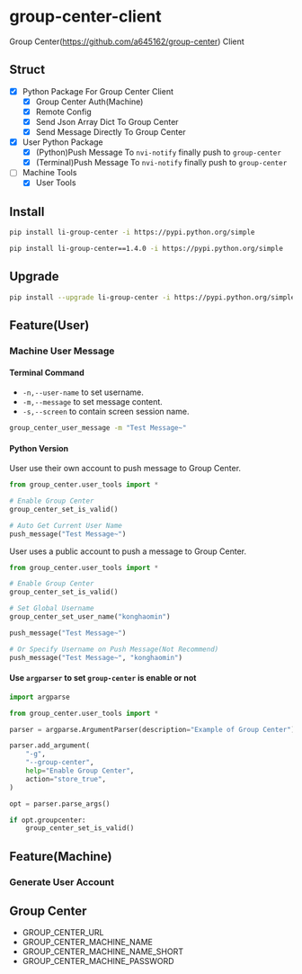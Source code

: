# group-center-client

Group Center(https://github.com/a645162/group-center) Client

## Struct

- [x] Python Package For Group Center Client
    - [x] Group Center Auth(Machine)
    - [x] Remote Config
    - [x] Send Json Array Dict To Group Center
    - [x] Send Message Directly To Group Center
- [x] User Python Package
    - [x] (Python)Push Message To `nvi-notify` finally push to `group-center`
    - [x] (Terminal)Push Message To `nvi-notify` finally push to `group-center`
- [ ] Machine Tools
    - [x] User Tools

## Install

```bash
pip install li-group-center -i https://pypi.python.org/simple
```

```bash
pip install li-group-center==1.4.0 -i https://pypi.python.org/simple
```

## Upgrade

```bash
pip install --upgrade li-group-center -i https://pypi.python.org/simple
```

## Feature(User)

### Machine User Message

#### Terminal Command

- `-n,--user-name` to set username.
- `-m,--message` to set message content.
- `-s,--screen` to contain screen session name.

```bash
group_center_user_message -m "Test Message~"
```

#### Python Version

User use their own account to push message to Group Center.

```python
from group_center.user_tools import *

# Enable Group Center
group_center_set_is_valid()

# Auto Get Current User Name 
push_message("Test Message~")
```

User uses a public account to push a message to Group Center.

```python
from group_center.user_tools import *

# Enable Group Center
group_center_set_is_valid()

# Set Global Username
group_center_set_user_name("konghaomin")

push_message("Test Message~")

# Or Specify Username on Push Message(Not Recommend)
push_message("Test Message~", "konghaomin")
```

#### Use `argparser` to set `group-center` is enable or not

```python
import argparse

from group_center.user_tools import *

parser = argparse.ArgumentParser(description="Example of Group Center")

parser.add_argument(
    "-g",
    "--group-center",
    help="Enable Group Center",
    action="store_true",
)

opt = parser.parse_args()

if opt.groupcenter:
    group_center_set_is_valid()
```

## Feature(Machine)

### Generate User Account

## Group Center

- GROUP_CENTER_URL
- GROUP_CENTER_MACHINE_NAME
- GROUP_CENTER_MACHINE_NAME_SHORT
- GROUP_CENTER_MACHINE_PASSWORD

